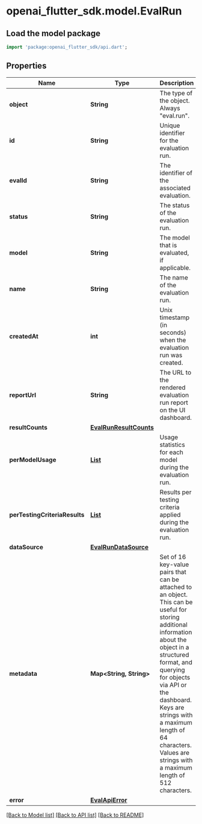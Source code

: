 # openai_flutter_sdk.model.EvalRun

## Load the model package
```dart
import 'package:openai_flutter_sdk/api.dart';
```

## Properties
Name | Type | Description | Notes
------------ | ------------- | ------------- | -------------
**object** | **String** | The type of the object. Always \"eval.run\". | [default to 'eval.run']
**id** | **String** | Unique identifier for the evaluation run. | 
**evalId** | **String** | The identifier of the associated evaluation. | 
**status** | **String** | The status of the evaluation run. | 
**model** | **String** | The model that is evaluated, if applicable. | 
**name** | **String** | The name of the evaluation run. | 
**createdAt** | **int** | Unix timestamp (in seconds) when the evaluation run was created. | 
**reportUrl** | **String** | The URL to the rendered evaluation run report on the UI dashboard. | 
**resultCounts** | [**EvalRunResultCounts**](EvalRunResultCounts.md) |  | 
**perModelUsage** | [**List<EvalRunPerModelUsageInner>**](EvalRunPerModelUsageInner.md) | Usage statistics for each model during the evaluation run. | [default to const []]
**perTestingCriteriaResults** | [**List<EvalRunPerTestingCriteriaResultsInner>**](EvalRunPerTestingCriteriaResultsInner.md) | Results per testing criteria applied during the evaluation run. | [default to const []]
**dataSource** | [**EvalRunDataSource**](EvalRunDataSource.md) |  | 
**metadata** | **Map<String, String>** | Set of 16 key-value pairs that can be attached to an object. This can be useful for storing additional information about the object in a structured format, and querying for objects via API or the dashboard.   Keys are strings with a maximum length of 64 characters. Values are strings with a maximum length of 512 characters.  | [default to const {}]
**error** | [**EvalApiError**](EvalApiError.md) |  | 

[[Back to Model list]](../README.md#documentation-for-models) [[Back to API list]](../README.md#documentation-for-api-endpoints) [[Back to README]](../README.md)


